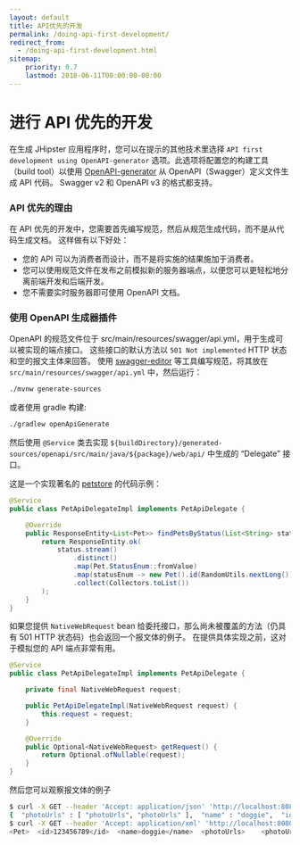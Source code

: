 ```yaml
---
layout: default
title: API优先的开发
permalink: /doing-api-first-development/
redirect_from:
  - /doing-api-first-development.html
sitemap:
    priority: 0.7
    lastmod: 2018-06-11T00:00:00-00:00
---
```


# <i class="fa fa-search"></i> 进行 API 优先的开发

在生成 JHipster 应用程序时，您可以在提示的其他技术里选择 `API first development using OpenAPI-generator` 选项。此选项将配置您的构建工具（build tool）以使用 [OpenAPI-generator](https://github.com/OpenAPITools/openapi-generator) 从 OpenAPI（Swagger）定义文件生成 API 代码。
Swagger v2 和 OpenAPI v3 的格式都支持。

### API 优先的理由

在 API 优先的开发中，您需要首先编写规范，然后从规范生成代码，而不是从代码生成文档。
这样做有以下好处：

- 您的 API 可以为消费者而设计，而不是将实施的结果施加于消费者。
- 您可以使用规范文件在发布之前模拟新的服务器端点，以便您可以更轻松地分离前端开发和后端开发。
- 您不需要实时服务器即可使用 OpenAPI 文档。

### 使用 OpenAPI 生成器插件

OpenAPI 的规范文件位于 src/main/resources/swagger/api.yml，用于生成可以被实现的端点接口。
这些接口的默认方法以 `501 Not implemented` HTTP 状态和空的报文主体来回答。
使用 [swagger-editor](http://editor.swagger.io) 等工具编写规范，将其放在 `src/main/resources/swagger/api.yml` 中，然后运行：
```bash
./mvnw generate-sources
```
或者使用 gradle 构建:
```bash
./gradlew openApiGenerate
```
然后使用 `@Service` 类去实现 `${buildDirectory}/generated-sources/openapi/src/main/java/${package}/web/api/` 中生成的 “Delegate” 接口。

这是一个实现著名的 [petstore](http://petstore.swagger.io) 的代码示例：
```java
@Service
public class PetApiDelegateImpl implements PetApiDelegate {

    @Override
    public ResponseEntity<List<Pet>> findPetsByStatus(List<String> status) {
        return ResponseEntity.ok(
            status.stream()
                .distinct()
                .map(Pet.StatusEnum::fromValue)
                .map(statusEnum -> new Pet().id(RandomUtils.nextLong()).status(statusEnum))
                .collect(Collectors.toList())
        );
    }
}
```
如果您提供 `NativeWebRequest` bean 给委托接口，那么尚未被覆盖的方法（仍具有 501 HTTP 状态码）也会返回一个报文体的例子。
在提供具体实现之前，这对于模拟您的 API 端点非常有用。
```java
@Service
public class PetApiDelegateImpl implements PetApiDelegate {

    private final NativeWebRequest request;

    public PetApiDelegateImpl(NativeWebRequest request) {
        this.request = request;
    }

    @Override
    public Optional<NativeWebRequest> getRequest() {
        return Optional.ofNullable(request);
    }
}
```
然后您可以观察报文体的例子
```sh
$ curl -X GET --header 'Accept: application/json' 'http://localhost:8080/v2/pet/findByStatus?status=pending'
{  "photoUrls" : [ "photoUrls", "photoUrls" ],  "name" : "doggie",  "id" : 0,  "category" : {    "name" : "name",    "id" : 6  },  "tags" : [ {    "name" : "name",    "id" : 1  }, {    "name" : "name",    "id" : 1  } ],  "status" : "available"}%
$ curl -X GET --header 'Accept: application/xml' 'http://localhost:8080/v2/pet/findByStatus?status=pending'
<Pet>  <id>123456789</id>  <name>doggie</name>  <photoUrls>    <photoUrls>aeiou</photoUrls>  </photoUrls>  <tags>  </tags>  <status>aeiou</status></Pet>%
```
